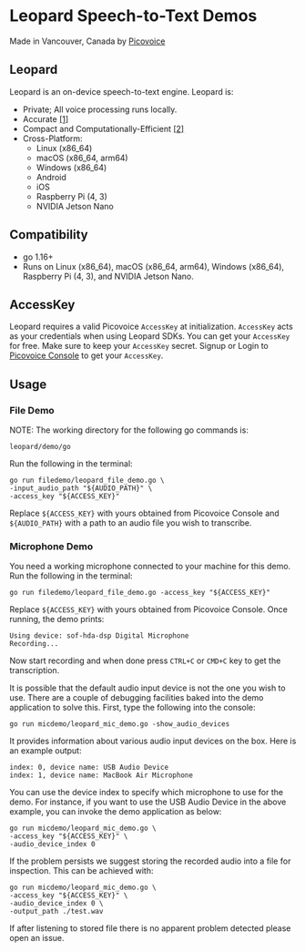 # Leopard Speech-to-Text Demos

Made in Vancouver, Canada by [Picovoice](https://picovoice.ai)

## Leopard

Leopard is an on-device speech-to-text engine. Leopard is:

- Private; All voice processing runs locally. 
- Accurate [[1]](https://github.com/Picovoice/speech-to-text-benchmark#results)
- Compact and Computationally-Efficient [[2]](https://github.com/Picovoice/speech-to-text-benchmark#rtf)
- Cross-Platform:
  - Linux (x86_64)
  - macOS (x86_64, arm64)
  - Windows (x86_64)
  - Android
  - iOS
  - Raspberry Pi (4, 3)
  - NVIDIA Jetson Nano

## Compatibility

- go 1.16+
- Runs on Linux (x86_64), macOS (x86_64, arm64), Windows (x86_64), Raspberry Pi (4, 3), and NVIDIA Jetson Nano.

## AccessKey

Leopard requires a valid Picovoice `AccessKey` at initialization. `AccessKey` acts as your credentials when using Leopard SDKs.
You can get your `AccessKey` for free. Make sure to keep your `AccessKey` secret. 
Signup or Login to [Picovoice Console](https://console.picovoice.ai/) to get your `AccessKey`.

## Usage

### File Demo

NOTE: The working directory for the following go commands is:

```console
leopard/demo/go
```

Run the following in the terminal:

```console
go run filedemo/leopard_file_demo.go \
-input_audio_path "${AUDIO_PATH}" \
-access_key "${ACCESS_KEY}"
```

Replace `${ACCESS_KEY}` with yours obtained from Picovoice Console and `${AUDIO_PATH}` with a path to an audio file you
wish to transcribe.

### Microphone Demo

You need a working microphone connected to your machine for this demo. Run the following in the terminal:

```console
go run filedemo/leopard_file_demo.go -access_key "${ACCESS_KEY}"
```

Replace `${ACCESS_KEY}` with yours obtained from Picovoice Console. Once running, the demo prints:

```console
Using device: sof-hda-dsp Digital Microphone
Recording...
```

Now start recording and when done press `CTRL+C` or `CMD+C` key to get the transcription.

It is possible that the default audio input device is not the one you wish to use. There are a couple of debugging facilities baked into the demo application to solve this. First, type the following into the console:

```console
go run micdemo/leopard_mic_demo.go -show_audio_devices
```

It provides information about various audio input devices on the box. Here is an example output:

```console
index: 0, device name: USB Audio Device
index: 1, device name: MacBook Air Microphone
``` 

You can use the device index to specify which microphone to use for the demo. For instance, if you want to use the USB Audio Device
in the above example, you can invoke the demo application as below:

```console
go run micdemo/leopard_mic_demo.go \
-access_key "${ACCESS_KEY}" \
-audio_device_index 0
```

If the problem persists we suggest storing the recorded audio into a file for inspection. This can be achieved with:

```console
go run micdemo/leopard_mic_demo.go \
-access_key "${ACCESS_KEY}" \
-audio_device_index 0 \
-output_path ./test.wav
```

If after listening to stored file there is no apparent problem detected please open an issue.
